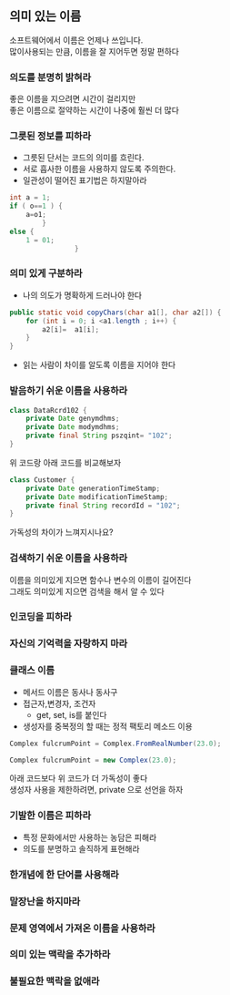 ## 의미 있는 이름
소프트웨어에서 이름은 언제나 쓰입니다.<br>
많이사용되는 만큼, 이름을 잘 지어두면 정말 편하다<br>

### 의도를 분명히 밝혀라
좋은 이름을 지으려면 시간이 걸리지만<br>
좋은 이름으로 절약하는 시간이 나중에 훨씬 더 많다<br>

### 그릇된 정보를 피하라
- 그릇된 단서는 코드의 의미를 흐린다.
- 서로 흡사한 이름을 사용하지 않도록 주의한다.
- 일관성이 떨어진 표기법은 하지말아라
```java
int a = 1;
if ( o==1 ) {
    a=o1;
        }
else {
    1 = 01;
                }
```

### 의미 있게 구분하라
- 나의 의도가 명확하게 드러나야 한다
```java
public static void copyChars(char a1[], char a2[]) {
    for (int i = 0; i <a1.length ; i++) {
        a2[i]=  a1[i];
    }
}
```
- 읽는 사람이 차이를 알도록 이름을 지어야 한다

### 발음하기 쉬운 이름을 사용하라
```java
class DataRcrd102 {
    private Date genymdhms;
    private Date modymdhms;
    private final String pszqint= "102";
}
```
위 코드랑 아래 코드를 비교해보자
```java
class Customer {
    private Date generationTimeStamp;
    private Date modificationTimeStamp;
    private final String recordId = "102";
}
```
가독성의 차이가 느껴지시나요?

### 검색하기 쉬운 이름을 사용하라
이름을 의미있게 지으면 함수나 변수의 이름이 길어진다<br>
그래도 의미있게 지으면 검색을 해서 알 수 있다

### 인코딩을 피하라

### 자신의 기억력을 자랑하지 마라

### 클래스 이름
- 메서드 이름은 동사나 동사구
- 접근자,변경자, 조건자
  - get, set, is를 붙인다
- 생성자를 중복정의 할 때는 정적 팩토리 메소드 이용
```java
Complex fulcrumPoint = Complex.FromRealNumber(23.0);

Complex fulcrumPoint = new Complex(23.0);
```
아래 코드보다 위 코드가 더 가독성이 좋다<br>
생성자 사용을 제한하려면, private 으로 선언을 하자

### 기발한 이름은 피하라
- 특정 문화에서만 사용하는 농담은 피해라
- 의도를 분명하고 솔직하게 표현해라

### 한개념에 한 단어를 사용해라

### 말장난을 하지마라

### 문제 영역에서 가져온 이름을 사용하라 

### 의미 있는 맥락을 추가하라

### 불필요한 맥락을 없애라












































